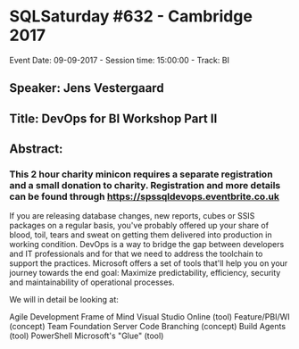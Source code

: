 # SQLSaturday #632 - Cambridge 2017
Event Date: 09-09-2017 - Session time: 15:00:00 - Track: BI
## Speaker: Jens Vestergaard
## Title: DevOps for BI Workshop Part II
## Abstract:
### This 2 hour charity minicon requires a separate registration and a small donation to charity. Registration and more details can be found through https://spssqldevops.eventbrite.co.uk

If you are releasing database changes, new reports, cubes or SSIS packages on a regular basis, you've probably offered up your share of blood, toil, tears and sweat on getting them delivered into production in working condition.
DevOps is a way to bridge the gap between developers and IT professionals and for that we need to address the toolchain to support the practices. Microsoft offers a set of tools that'll help you on your journey towards the end goal: Maximize predictability, efficiency, security and maintainability of operational processes.

We will in detail be looking at:

Agile Development Frame of Mind
	Visual Studio Online (tool)
	Feature/PBI/WI (concept)
Team Foundation Server
	Code Branching (concept)
	Build Agents (tool)
PowerShell
	Microsoft's "Glue" (tool)
